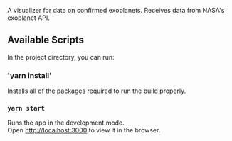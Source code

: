 A visualizer for data on confirmed exoplanets. Receives data from NASA's exoplanet API.

## Available Scripts

In the project directory, you can run:

### 'yarn install'

Installs all of the packages required to run the build properly.


### `yarn start`

Runs the app in the development mode.<br />
Open [http://localhost:3000](http://localhost:3000) to view it in the browser.
